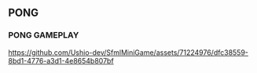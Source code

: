 <h2>PONG</h2>

<h3>PONG GAMEPLAY</h3>

https://github.com/Ushio-dev/SfmlMiniGame/assets/71224976/dfc38559-8bd1-4776-a3d1-4e8654b807bf
